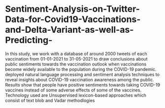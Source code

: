 # Sentiment-Analysis-on-Twitter-Data-for-Covid19-Vaccinations-and-Delta-Variant-as-well-as-Predicting-
In this study, we work with a database of around 2000 tweets of each vaccination from 01-01-2021 to 31-05-2021 to draw conclusions about public sentiments towards the vaccination outlook when vaccinations become widely available to the population during the COVID-19 pandemic. deployed natural language processing and sentiment analysis techniques to reveal insights about COVID-19 vaccination awareness among the public. Results show that people have positive sentiments towards taking COVID-19 vaccines instead of some adverse effects of some of the vaccines. Technology used are Unsupervised lexicon-based approaches which consist of text blob and Vadar methodlogies

